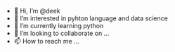 - 👋 Hi, I’m @deek
- 👀 I’m interested in pyhton language and data science
- 🌱 I’m currently learning python
- 💞️ I’m looking to collaborate on ...
- 📫 How to reach me ...

<!---
deek-01/deek-01 is a ✨ special ✨ repository because its `README.md` (this file) appears on your GitHub profile.
You can click the Preview link to take a look at your changes.
--->
